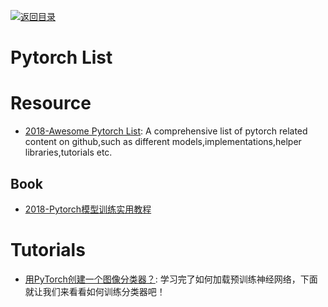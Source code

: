 [![返回目录](https://user-images.githubusercontent.com/5803001/38079637-ff0abcf0-3371-11e8-9b76-ad651620afc7.jpg)](https://github.com/wxyyxc1992/Awesome-Lists)

# Pytorch List

# Resource

- [2018-Awesome Pytorch List](https://github.com/bharathgs/Awesome-pytorch-list): A comprehensive list of pytorch related content on github,such as different models,implementations,helper libraries,tutorials etc.

## Book

- [2018-Pytorch模型训练实用教程](https://github.com/tensor-yu/PyTorch_Tutorial)

# Tutorials 

- [用PyTorch创建一个图像分类器？](https://zhuanlan.zhihu.com/p/52838751): 学习完了如何加载预训练神经网络，下面就让我们来看看如何训练分类器吧！